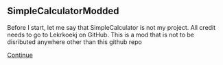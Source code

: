 ## SimpleCalculatorModded

Before I start, let me say that SimpleCalculator is not my project. All credit needs to go to Lekrkoekj on GitHub. This is a mod that is not to be disributed anywhere other than this github repo


<a href="https://bluekoekj.github.io/simplecalculatormodded/simplecalculatormodded.html">Continue
